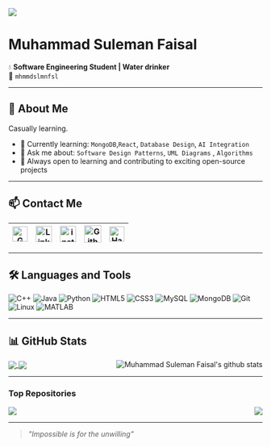![](https://komarev.com/ghpvc/?username=mhmmdslmnfslnust)
# Muhammad Suleman Faisal

💧 **Software Engineering Student | Water drinker**  
📌 `mhmmdslmnfsl`

---

## 🚀 About Me
Casually learning.

- 🌱 Currently learning: `MongoDB`,`React`, `Database Design`, `AI Integration`
- 💬 Ask me about: `Software Design Patterns`, `UML Diagrams` , `Algorithms`
- 🧠 Always open to learning and contributing to exciting open-source projects

---

## 📫 Contact Me
| [<img src="https://img.icons8.com/color/48/gmail-new.png" alt="Gmail" width="30">](mailto:sulemanmuhammed493@gmail.com) | [<img src="https://github.com/TheDudeThatCode/TheDudeThatCode/blob/master/Assets/Linkedin.svg" alt="Linkedin Logo" width="32">](https://www.linkedin.com/in/muhammed-suleman-faisal-b36407276/) | [<img src="https://github.com/TheDudeThatCode/TheDudeThatCode/blob/master/Assets/Instagram.svg" alt="instagram logo" width="32">](https://www.instagram.com/mhmmdslmnfsl/)| [<img src="https://cdn.svgporn.com/logos/github-icon.svg" alt="Github logo" width="34">](https://github.com/mhmmdslmnfslnust) | [<img src="https://github.com/TheDudeThatCode/TheDudeThatCode/blob/master/Assets/HackerRank.svg" alt="HackerRank Logo" width="30">](https://https://www.hackerrank.com/profile/sulemanmuhammed1/)
|:---:|:---:|:---:|:---:|:---:|
---

## 🛠️ Languages and Tools
![C++](https://img.shields.io/badge/-C++-00599C?logo=c%2B%2B&logoColor=white)
![Java](https://img.shields.io/badge/-Java-007396?logo=java&logoColor=white)
![Python](https://img.shields.io/badge/-Python-3776AB?logo=python&logoColor=white)
![HTML5](https://img.shields.io/badge/-HTML5-E34F26?logo=html5&logoColor=white)
![CSS3](https://img.shields.io/badge/-CSS3-1572B6?logo=css3&logoColor=white)
![MySQL](https://img.shields.io/badge/-MySQL-4479A1?logo=mysql&logoColor=white)
![MongoDB](https://img.shields.io/badge/-MongoDB-47A248?logo=mongodb&logoColor=white)
![Git](https://img.shields.io/badge/-Git-F05032?logo=git&logoColor=white)
![Linux](https://img.shields.io/badge/-Linux-FCC624?logo=linux&logoColor=black)
![MATLAB](https://img.shields.io/badge/-MATLAB-0076A8?logo=mathworks&logoColor=white)

---

## 📊 GitHub Stats
<a href="https://github.com/mhmmdslmnfslnust">
  <img align="center" src="https://github-readme-stats.vercel.app/api/top-langs/?username=mhmmdslmnfslnust&layout=pie&theme=tokyonight&hide_langs_below=1" />
</a>

<a href="https://github.com/mhmmdslmnfslnust">
 <img align="right" src="https://github-readme-stats.vercel.app/api?username=mhmmdslmnfslnust&show_icons=true&rank_icon=percentile&theme=tokyonight&line_height=29" alt="Muhammad Suleman Faisal's github stats"/>
</a>


<a href="https://wakatime.com/@mhmmdslmnfslnust">
<img align="center" src="https://github-readme-stats.vercel.app/api/wakatime?username=mhmmdslmnfslnust" layout=compact theme="radical"/>
</a>

---

### Top Repositories
<a href="https://github.com/mhmmdslmnfslnust/OOP_PROJECT">
  <img align="center" src="https://github-readme-stats.vercel.app/api/pin/?username=mhmmdslmnfslnust&repo=OOP_PROJECT&theme=tokyonight" />
</a>

<a href="https://github.com/mhmmdslmnfslnust/Portfolio">
 <img align="right" src="https://github-readme-stats.vercel.app/api/pin/?username=mhmmdslmnfslnust&repo=Portfolio&theme=tokyonight" />
</a>

---

> _"Impossible is for the unwilling"_

